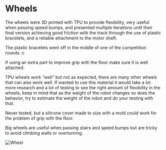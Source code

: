 # Wheels 

The wheels were 3D printed with TPU to provide flexibility, very useful when passing speed bumps, and presented multiple iterations until their final version achieving good friction with the track through the use of plastic bracelets, and a reliable attachment to the motor shaft.

The plastic bracelets went off in the middle of one of the competition rounds :c

If using an extra part to improve grip with the floor make sure it is well attached.

TPU wheels work “well” but not as expected, there are many other wheels that can also work well. If wanted to use this material it would take a lot more research and a lot of testing to see the right amount of flexibility in the wheels, keep in mind that as the weight of the robot changes so does the behavior, try to estimate the weight of the robot and do your testing with that.

Never tested, but a silicone cover made to size with a mold could work for the problem of grip with the floor.

Big wheels are useful when passing stairs and speed bumps but are tricky to avoid climbing walls or overturning.

![Wheel](/assets/maze/Wheel.png)

